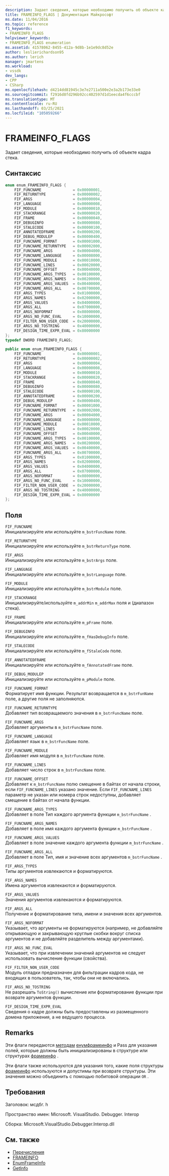 ```yaml
---
description: Задает сведения, которые необходимо получить об объекте кадра стека.
title: FRAMEINFO_FLAGS | Документация Майкрософт
ms.date: 11/04/2016
ms.topic: reference
f1_keywords:
- FRAMEINFO_FLAGS
helpviewer_keywords:
- FRAMEINFO_FLAGS enumeration
ms.assetid: 41578062-8455-412a-9d8b-1e1e9dc8d52e
author: leslierichardson95
ms.author: lerich
manager: jmartens
ms.workload:
- vssdk
dev_langs:
- CPP
- CSharp
ms.openlocfilehash: d4214dd81945c3e7e2711a500e2e3a2b173e33e0
ms.sourcegitcommit: f2916d8fd296b92cc402597d1d1eecda4f6cccbf
ms.translationtype: MT
ms.contentlocale: ru-RU
ms.lasthandoff: 03/25/2021
ms.locfileid: "105059266"
---
```

# <a name="frameinfo_flags"></a>FRAMEINFO_FLAGS
Задает сведения, которые необходимо получить об объекте кадра стека.

## <a name="syntax"></a>Синтаксис

```cpp
enum enum_FRAMEINFO_FLAGS {
    FIF_FUNCNAME              = 0x00000001,
    FIF_RETURNTYPE            = 0x00000002,
    FIF_ARGS                  = 0x00000004,
    FIF_LANGUAGE              = 0x00000008,
    FIF_MODULE                = 0x00000010,
    FIF_STACKRANGE            = 0x00000020,
    FIF_FRAME                 = 0x00000040,
    FIF_DEBUGINFO             = 0x00000080,
    FIF_STALECODE             = 0x00000100,
    FIF_ANNOTATEDFRAME        = 0x00000200,
    FIF_DEBUG_MODULEP         = 0x00000400,
    FIF_FUNCNAME_FORMAT       = 0x00001000,
    FIF_FUNCNAME_RETURNTYPE   = 0x00002000,
    FIF_FUNCNAME_ARGS         = 0x00004000,
    FIF_FUNCNAME_LANGUAGE     = 0x00008000,
    FIF_FUNCNAME_MODULE       = 0x00010000,
    FIF_FUNCNAME_LINES        = 0x00020000,
    FIF_FUNCNAME_OFFSET       = 0x00040000,
    FIF_FUNCNAME_ARGS_TYPES   = 0x00100000,
    FIF_FUNCNAME_ARGS_NAMES   = 0x00200000,
    FIF_FUNCNAME_ARGS_VALUES  = 0x00400000,
    FIF_FUNCNAME_ARGS_ALL     = 0x00700000,
    FIF_ARGS_TYPES            = 0x01000000,
    FIF_ARGS_NAMES            = 0x02000000,
    FIF_ARGS_VALUES           = 0x04000000,
    FIF_ARGS_ALL              = 0x07000000,
    FIF_ARGS_NOFORMAT         = 0x08000000,
    FIF_ARGS_NO_FUNC_EVAL     = 0x10000000,
    FIF_FILTER_NON_USER_CODE  = 0x20000000,
    FIF_ARGS_NO_TOSTRING      = 0x40000000,
    FIF_DESIGN_TIME_EXPR_EVAL = 0x80000000
};
typedef DWORD FRAMEINFO_FLAGS;
```

```csharp
public enum enum_FRAMEINFO_FLAGS {
    FIF_FUNCNAME              = 0x00000001,
    FIF_RETURNTYPE            = 0x00000002,
    FIF_ARGS                  = 0x00000004,
    FIF_LANGUAGE              = 0x00000008,
    FIF_MODULE                = 0x00000010,
    FIF_STACKRANGE            = 0x00000020,
    FIF_FRAME                 = 0x00000040,
    FIF_DEBUGINFO             = 0x00000080,
    FIF_STALECODE             = 0x00000100,
    FIF_ANNOTATEDFRAME        = 0x00000200,
    FIF_DEBUG_MODULEP         = 0x00000400,
    FIF_FUNCNAME_FORMAT       = 0x00001000,
    FIF_FUNCNAME_RETURNTYPE   = 0x00002000,
    FIF_FUNCNAME_ARGS         = 0x00004000,
    FIF_FUNCNAME_LANGUAGE     = 0x00008000,
    FIF_FUNCNAME_MODULE       = 0x00010000,
    FIF_FUNCNAME_LINES        = 0x00020000,
    FIF_FUNCNAME_OFFSET       = 0x00040000,
    FIF_FUNCNAME_ARGS_TYPES   = 0x00100000,
    FIF_FUNCNAME_ARGS_NAMES   = 0x00200000,
    FIF_FUNCNAME_ARGS_VALUES  = 0x00400000,
    FIF_FUNCNAME_ARGS_ALL     = 0x00700000,
    FIF_ARGS_TYPES            = 0x01000000,
    FIF_ARGS_NAMES            = 0x02000000,
    FIF_ARGS_VALUES           = 0x04000000,
    FIF_ARGS_ALL              = 0x07000000,
    FIF_ARGS_NOFORMAT         = 0x08000000,
    FIF_ARGS_NO_FUNC_EVAL     = 0x10000000,
    FIF_FILTER_NON_USER_CODE  = 0x20000000,
    FIF_ARGS_NO_TOSTRING      = 0x40000000,
    FIF_DESIGN_TIME_EXPR_EVAL = 0x80000000
};
```

## <a name="fields"></a>Поля
`FIF_FUNCNAME`\
Инициализируйте или используйте `m_bstrFuncName` поле.

`FIF_RETURNTYPE`\
Инициализируйте или используйте `m_bstrReturnType` поле.

`FIF_ARGS`\
Инициализируйте или используйте `m_bstrArgs` поле.

`FIF_LANGUAGE`\
Инициализируйте или используйте `m_bstrLanguage` поле.

`FIF_MODULE`\
Инициализируйте или используйте `m_bstrModule` поле.

`FIF_STACKRANGE`\
Инициализируйте/используйте `m_addrMin` `m_addrMax` поля и (диапазон стека).

`FIF_FRAME`\
Инициализируйте или используйте `m_pFrame` поле.

`FIF_DEBUGINFO`\
Инициализируйте или используйте `m_fHasDebugInfo` поле.

`FIF_STALECODE`\
Инициализируйте или используйте `m_fStaleCode` поле.

`FIF_ANNOTATEDFRAME`\
Инициализируйте или используйте `m_fAnnotatedFrame` поле.

`FIF_DEBUG_MODULEP`\
Инициализируйте или используйте `m_pModule` поле.

`FIF_FUNCNAME_FORMAT`\
Форматирует имя функции. Результат возвращается в `m_bstrFunName` поле, а другие поля не заполняются.

`FIF_FUNCNAME_RETURNTYPE`\
Добавляет тип возвращаемого значения в `m_bstrFuncName` поле.

`FIF_FUNCNAME_ARGS`\
Добавляет аргументы в `m_bstrFuncName` поле.

`FIF_FUNCNAME_LANGUAGE`\
Добавляет язык в `m_bstrFuncName` поле.

`FIF_FUNCNAME_MODULE`\
Добавляет имя модуля в `m_bstrFuncName` поле.

`FIF_FUNCNAME_LINES`\
Добавляет число строк в `m_bstrFuncName` поле.

`FIF_FUNCNAME_OFFSET`\
Добавляет к `m_bstrFuncName` полю смещение в байтах от начала строки, если `FIF_FUNCNAME_LINES` указано значение. Если `FIF_FUNCNAME_LINES` параметр не указан или номера строк недоступны, добавляет смещение в байтах от начала функции.

`FIF_FUNCNAME_ARGS_TYPES`\
Добавляет в поле Тип каждого аргумента функции `m_bstrFuncName` .

`FIF_FUNCNAME_ARGS_NAMES`\
Добавляет в поле имя каждого аргумента функции `m_bstrFuncName` .

`FIF_FUNCNAME_ARGS_VALUES`\
Добавляет в поле значение каждого аргумента функции `m_bstrFuncName` .

`FIF_FUNCNAME_ARGS_ALL`\
Добавляет в поле Тип, имя и значение всех аргументов `m_bstrFuncName` .

`FIF_ARGS_TYPES`\
Типы аргументов извлекаются и форматируются.

`FIF_ARGS_NAMES`\
Имена аргументов извлекаются и форматируются.

`FIF_ARGS_VALUES`\
Значения аргументов извлекаются и форматируются.

`FIF_ARGS_ALL`\
Получение и форматирование типа, имени и значения всех аргументов.

`FIF_ARGS_NOFORMAT`\
Указывает, что аргументы не форматируются (например, не добавляйте открывающую и закрывающую круглые скобки вокруг списка аргументов и не добавляйте разделитель между аргументами).

`FIF_ARGS_NO_FUNC_EVAL`\
Указывает, что при извлечении значений аргументов не следует использовать вычисление функции (свойства).

`FIF_FILTER_NON_USER_CODE`\
Модуль отладки предназначен для фильтрации кадров кода, не входящих в пользователь, так, чтобы они не включались.

`FIF_ARGS_NO_TOSTRING`\
Не разрешать `ToString()` вычисление или форматирование функции при возврате аргументов функции.

`FIF_DESIGN_TIME_EXPR_EVAL`\
Сведения о кадре должны быть предоставлены из размещенного домена приложения, а не ведущего процесса.

## <a name="remarks"></a>Remarks
Эти флаги передаются [методам](../../../extensibility/debugger/reference/idebugstackframe2-getinfo.md) [енумфрамеинфо](../../../extensibility/debugger/reference/idebugthread2-enumframeinfo.md) и Pass для указания полей, которые должны быть инициализированы в структуре или структурах [фрамеинфо](../../../extensibility/debugger/reference/frameinfo.md) .

Эти флаги также используются для указания того, какие поля структуры [фрамеинфо](../../../extensibility/debugger/reference/frameinfo.md) используются и допустимы при возврате структуры. Эти значения можно объединить с помощью побитовой операции `OR` .

## <a name="requirements"></a>Требования
Заголовок: мсдбг. h

Пространство имен: Microsoft. VisualStudio. Debugger. Interop

Сборка: Microsoft.VisualStudio.Debugger.Interop.dll

## <a name="see-also"></a>См. также
- [Перечисления](../../../extensibility/debugger/reference/enumerations-visual-studio-debugging.md)
- [FRAMEINFO](../../../extensibility/debugger/reference/frameinfo.md)
- [EnumFrameInfo](../../../extensibility/debugger/reference/idebugthread2-enumframeinfo.md)
- [GetInfo](../../../extensibility/debugger/reference/idebugstackframe2-getinfo.md)
